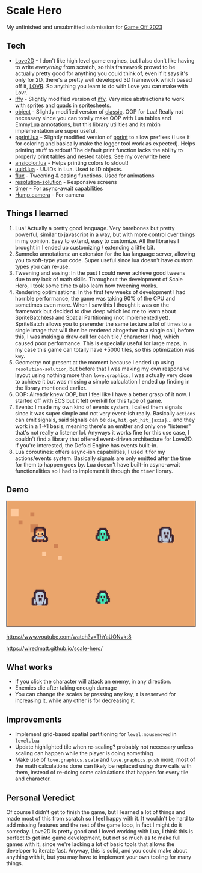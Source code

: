 # Scale Hero

My unfinished and unsubmitted submission for [Game Off 2023](https://itch.io/jam/game-off-2023)

## Tech

- [Love2D](love2d.org/) - I don't like high level game engines, but I also don't like having to write _everything_ from scratch, so this framework proved to be actually pretty good for anything you could think of, even if it says it's only for 2D, there's a pretty well developed 3D framework which based off it, [LOVR](https://github.com/bjornbytes/lovr). So anything you learn to do with Love you can make with Lovr.
- [iffy](./lib/iffy.lua) - Slightly modified version of [iffy](https://github.com/besnoi/iffy). Very nice abstractions to work with sprites and quads in spritesheets.
- [object](./lib/object.lua) - Slightly modified version of [classic](https://github.com/rxi/classic). OOP for Lua! Really not necessary since you can totally make OOP with Lua tables and EmmyLua annotations, but this library utilities and its mixin implementation are super useful.
- [pprint.lua](./lib/pprint.lua) - Slightly modified version of [pprint](https://github.com/jagt/pprint.lua) to allow prefixes (I use it for coloring and basically make the logger tool work as expected). Helps printing stuff to stdout! The default print function lacks the ability to properly print tables and nested tables. See my overwrite [here](./src/__setup.lua#L10)
- [ansicolor.lua](https://github.com/randrews/color/tree/master) - Helps printing colors to stdout!
- [uuid.lua](https://github.com/Tieske/uuid/tree/master) - UUIDs in Lua. Used to ID objects.
- [flux](https://github.com/rxi/flux) - Tweening & easing functions. Used for animations
- [resolution-solution](https://github.com/Vovkiv/resolution_solution) - Responsive screens
- [timer](https://github.com/vrld/hump/blob/master/timer.lua) - For async-await capabilities
- [Hump.camera](https://github.com/vrld/hump/blob/master/camera.lua) - For camera

## Things I learned

1. Lua! Actually a pretty good language. Very barebones but pretty powerful, similar to javascript in a way, but with more control over things in my opinion. Easy to extend, easy to customize. All the libraries I brought in I ended up customizing / extending a little bit.
2. Sumneko annotations: an extension for the lua language server, allowing you to soft-type your code. Super useful since lua doesn't have custom types you can re-use.
3. Tweening and easing: In the past I could never achieve good tweens due to my lack of math skills. Throughout the development of Scale Hero, I took some time to also learn how tweening works.
4. Rendering optimizations: In the first few weeks of development I had horrible performance, the game was taking 90% of the CPU and sometimes even more. When I saw this I thought it was on the framework but decided to dive deep which led me to learn about SpriteBatch(es) and Spatial Partitioning (not implemented yet). SpriteBatch allows you to prerender the same texture a lot of times to a single image that will then be rendered altogether in a single call, before this, I was making a draw call for each tile / character I had, which caused poor performance. This is especially useful for large maps, in my case this game can totally have +5000 tiles, so this optimization was key.
5. Geometry: not present at the moment because I ended up using `resolution-solution`, but before that I was making my own responsive layout using nothing more than `love.graphics`, I was actually very close to achieve it but was missing a simple calculation I ended up finding in the library mentioned earlier.
6. OOP: Already knew OOP, but I feel like I have a better grasp of it now. I started off with ECS but it felt overkill for this type of game.
7. Events: I made my own kind of events system, I called them signals since it was super simple and not very event-ish really. Basically `actions` can emit signals, said signals can be `die`, `hit`, `get_hit_{axis}`... and they work in a 1->1 basis, meaning there's an emitter and only one "listener" that's not really a listener lol. Anyways it works fine for this use case, I couldn't find a library that offered event-driven architecture for Love2D. If you're interested, the Defold Engine has events built-in.
8. Lua coroutines: offers async-ish capabilities, I used it for my actions/events system. Basically signals are only emitted after the time for them to happen goes by. Lua doesn't have built-in async-await functionalities so I had to implement it through the `timer` library.

## Demo

[![Demo](./assets/demo.png)](https://www.youtube.com/watch?v=ThYaUONvkt8)

https://www.youtube.com/watch?v=ThYaUONvkt8

https://wiredmatt.github.io/scale-hero/

## What works

- If you click the character will attack an enemy, in any direction.
- Enemies die after taking enough damage
- You can change the scales by pressing any key, `A` is reserved for increasing it, while any other is for decreasing it.

## Improvements

- Implement grid-based spatial partitioning for `level:mousemoved` in `level.lua`
- Update highlighted tile when re-scaling? probably not necessary unless scaling can happen while the player is doing something
- Make use of `love.graphics.scale` and `love.graphics.push` more, most of the math calculations done can likely be replaced using draw calls with them, instead of re-doing some calculations that happen for every tile and character.

## Personal Veredict

Of course I didn't get to finish the game, but I learned a lot of things and made most of this from scratch so I feel happy with it. It wouldn't be hard to add missing features and the rest of the game loop, in fact I might do it someday.
Love2D is pretty good and I loved working with Lua, I think this is perfect to get into game development, but not so much as to make full games with it, since we're lacking a lot of basic tools that allows the developer to iterate fast. Anyway, this is solid, and you could make about anything with it, but you may have to implement your own tooling for many things.
